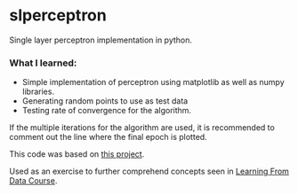 # slperceptron
Single layer perceptron implementation in python.

### What I learned:

* Simple implementation of perceptron using matplotlib as well as numpy libraries.
* Generating random points to use as test data
* Testing rate of convergence for the algorithm.

If the multiple iterations for the algorithm are used, it is recommended to comment out the line where the final epoch is plotted.

This code was based on [this project](https://github.com/bfaure/AI_Project_4/blob/master/Question_4/main.py).

Used as an exercise to further comprehend concepts seen in [Learning From Data Course](http://book.caltech.edu/bookforum/index.php).
